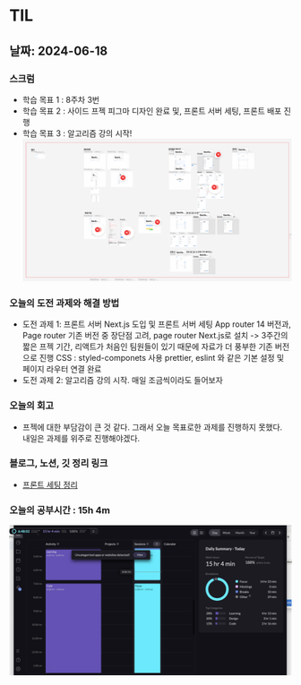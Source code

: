 # TIL

## 날짜: 2024-06-18

### 스크럼

- 학습 목표 1 : 8주차 3번
- 학습 목표 2 : 사이드 프젝 피그마 디자인 완료 및, 프론트 서버 세팅, 프론트 배포 진행
- 학습 목표 3 : 알고리즘 강의 시작!
  ![alt text](image-9.png)

### 오늘의 도전 과제와 해결 방법

- 도전 과제 1: 프론트 서버 Next.js 도입 및 프론트 서버 세팅
  App router 14 버전과, Page router 기존 버전 중 장단점 고려, page router Next.js로 설치
  -> 3주간의 짧은 프젝 기간, 리액트가 처음인 팀원들이 있기 때문에 자료가 더 풍부한 기존 버전으로 진행
  CSS : styled-componets 사용
  prettier, eslint 와 같은 기본 설정 및 페이지 라우터 연결 완료
- 도전 과제 2: 알고리즘 강의 시작. 매일 조금씩이라도 들어보자

### 오늘의 회고

- 프젝에 대한 부담감이 큰 것 같다. 그래서 오늘 목표로한 과제를 진행하지 못했다. 내일은 과제를 위주로 진행해야겠다.

### 블로그, 노션, 깃 정리 링크

- [프론트 세팅 정리](https://jjikkky.notion.site/d142ba5939274406a554bded41ba8feb?pvs=4)

### 오늘의 공부시간 : 15h 4m

![alt text](image-10.png)
